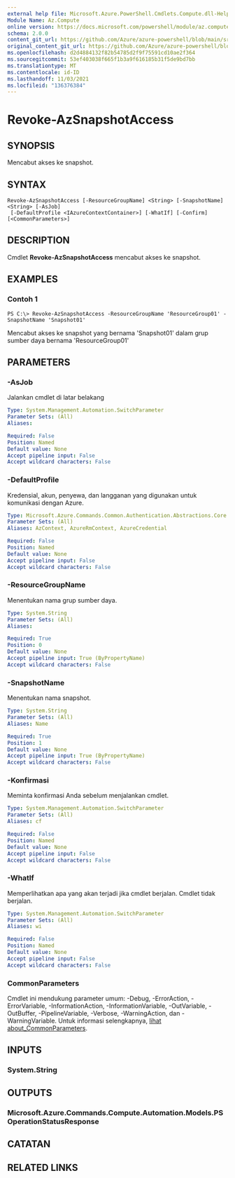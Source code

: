 ```yaml
---
external help file: Microsoft.Azure.PowerShell.Cmdlets.Compute.dll-Help.xml
Module Name: Az.Compute
online version: https://docs.microsoft.com/powershell/module/az.compute/revoke-azsnapshotaccess
schema: 2.0.0
content_git_url: https://github.com/Azure/azure-powershell/blob/main/src/Compute/Compute/help/Revoke-AzSnapshotAccess.md
original_content_git_url: https://github.com/Azure/azure-powershell/blob/main/src/Compute/Compute/help/Revoke-AzSnapshotAccess.md
ms.openlocfilehash: d2d4884132f82b54785d2f9f75591cd10ae2f364
ms.sourcegitcommit: 53ef403038f665f1b3a9f616185b31f5de9bd7bb
ms.translationtype: MT
ms.contentlocale: id-ID
ms.lasthandoff: 11/03/2021
ms.locfileid: "136376384"
---
```

# Revoke-AzSnapshotAccess

## SYNOPSIS
Mencabut akses ke snapshot.

## SYNTAX

```
Revoke-AzSnapshotAccess [-ResourceGroupName] <String> [-SnapshotName] <String> [-AsJob]
 [-DefaultProfile <IAzureContextContainer>] [-WhatIf] [-Confirm] [<CommonParameters>]
```

## DESCRIPTION
Cmdlet **Revoke-AzSnapshotAccess** mencabut akses ke snapshot.

## EXAMPLES

### Contoh 1
```
PS C:\> Revoke-AzSnapshotAccess -ResourceGroupName 'ResourceGroup01' -SnapshotName 'Snapshot01'
```

Mencabut akses ke snapshot yang bernama 'Snapshot01' dalam grup sumber daya bernama 'ResourceGroup01'

## PARAMETERS

### -AsJob
Jalankan cmdlet di latar belakang

```yaml
Type: System.Management.Automation.SwitchParameter
Parameter Sets: (All)
Aliases:

Required: False
Position: Named
Default value: None
Accept pipeline input: False
Accept wildcard characters: False
```

### -DefaultProfile
Kredensial, akun, penyewa, dan langganan yang digunakan untuk komunikasi dengan Azure.

```yaml
Type: Microsoft.Azure.Commands.Common.Authentication.Abstractions.Core.IAzureContextContainer
Parameter Sets: (All)
Aliases: AzContext, AzureRmContext, AzureCredential

Required: False
Position: Named
Default value: None
Accept pipeline input: False
Accept wildcard characters: False
```

### -ResourceGroupName
Menentukan nama grup sumber daya.

```yaml
Type: System.String
Parameter Sets: (All)
Aliases:

Required: True
Position: 0
Default value: None
Accept pipeline input: True (ByPropertyName)
Accept wildcard characters: False
```

### -SnapshotName
Menentukan nama snapshot.

```yaml
Type: System.String
Parameter Sets: (All)
Aliases: Name

Required: True
Position: 1
Default value: None
Accept pipeline input: True (ByPropertyName)
Accept wildcard characters: False
```

### -Konfirmasi
Meminta konfirmasi Anda sebelum menjalankan cmdlet.

```yaml
Type: System.Management.Automation.SwitchParameter
Parameter Sets: (All)
Aliases: cf

Required: False
Position: Named
Default value: None
Accept pipeline input: False
Accept wildcard characters: False
```

### -WhatIf
Memperlihatkan apa yang akan terjadi jika cmdlet berjalan. Cmdlet tidak berjalan.

```yaml
Type: System.Management.Automation.SwitchParameter
Parameter Sets: (All)
Aliases: wi

Required: False
Position: Named
Default value: None
Accept pipeline input: False
Accept wildcard characters: False
```

### CommonParameters
Cmdlet ini mendukung parameter umum: -Debug, -ErrorAction, -ErrorVariable, -InformationAction, -InformationVariable, -OutVariable, -OutBuffer, -PipelineVariable, -Verbose, -WarningAction, dan -WarningVariable. Untuk informasi selengkapnya, [lihat about_CommonParameters](http://go.microsoft.com/fwlink/?LinkID=113216).

## INPUTS

### System.String

## OUTPUTS

### Microsoft.Azure.Commands.Compute.Automation.Models.PSOperationStatusResponse

## CATATAN

## RELATED LINKS
